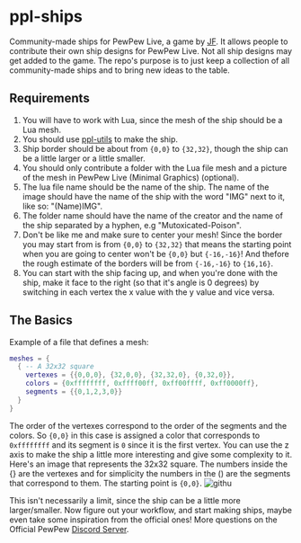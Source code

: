 # ppl-ships
Community-made ships for PewPew Live, a game by [JF](https://github.com/jyaif).
It allows people to contribute their own ship designs for PewPew Live.
Not all ship designs may get added to the game.
The repo's purpose is to just keep a collection of all community-made ships and to bring new ideas to the table.

## Requirements
1. You will have to work with Lua, since the mesh of the ship should be a Lua mesh. 
2. You should use [ppl-utils](https://github.com/jyaif/ppl-utils) to make the ship.
3. Ship border should be about from `{0,0}` to `{32,32}`, though the ship can be a little larger or a little smaller.
4. You should only contribute a folder with the Lua file mesh and a picture of the mesh in PewPew Live (Minimal Graphics) (optional).
5. The lua file name should be the name of the ship. The name of the image should have the name of the ship with the word "IMG" next to it, like so: "(Name)IMG".
6. The folder name should have the name of the creator and the name of the ship separated by a hyphen, e.g "Mutoxicated-Poison".
7. Don't be like me and make sure to center your mesh! Since the border you may start from is from `{0,0}` to `{32,32}` that means the starting point when you are going to center won't be `{0,0}` but `{-16,-16}`! And thefore the rough estimate of the borders will be from `{-16,-16}` to `{16,16}`.
8. You can start with the ship facing up, and when you're done with the ship, make it face to the right (so that it's angle is 0 degrees) by switching in each vertex the x value with the y value and vice versa.

## The Basics
Example of a file that defines a mesh:
```lua
meshes = {
  { -- A 32x32 square
    vertexes = {{0,0,0}, {32,0,0}, {32,32,0}, {0,32,0}},
    colors = {0xffffffff, 0xffff00ff, 0xff00ffff, 0xff0000ff},
    segments = {{0,1,2,3,0}}
  }
}
```
The order of the vertexes correspond to the order of the segments and the colors.
So `{0,0}` in this case is assigned a color that corresponds to `0xffffffff` and its segment is `0` since it is the first vertex.
You can use the z axis to make the ship a little more interesting and give some complexity to it.
Here's an image that represents the 32x32 square. The numbers inside the {} are the vertexes and for simplicity the numbers in the () are the segments that correspond to them.
The starting point is `{0,0}`. 
![githu](https://user-images.githubusercontent.com/96009711/155609785-ef9c2548-56a3-4bf5-8e27-72f0397f9d17.png)

This isn't necessarily a limit, since the ship can be a little more larger/smaller. Now figure out your workflow, and start making ships, maybe even take some inspiration from the official ones!
More questions on the Official PewPew [Discord Server](https://discord.gg/czubEGgbWJ).
